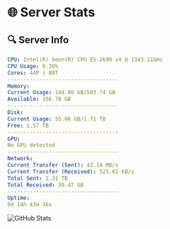 # 🌐 Server Stats
## 🔍 Server Info
```yaml
CPU: Intel(R) Xeon(R) CPU E5-2699 v4 @ 1343.11GHz
CPU Usage: 0.30%
Cores: 44P | 88T
-----------------------------------
Memory:
Current Usage: 144.06 GB/503.74 GB
Available: 356.78 GB
-----------------------------------
Disk:
Current Usage: 55.06 GB/1.71 TB
Free: 1.57 TB
-----------------------------------
GPU:
No GPU detected
-----------------------------------
Network:
Current Transfer (Sent): 43.14 MB/s
Current Transfer (Received): 525.61 KB/s
Total Sent: 2.31 TB
Total Received: 30.47 GB
-----------------------------------
Uptime:
0d 14h 43m 36s
```
![GitHub Stats](https://img.shields.io/badge/Updated-2025-03-08_12:06:25-blue)